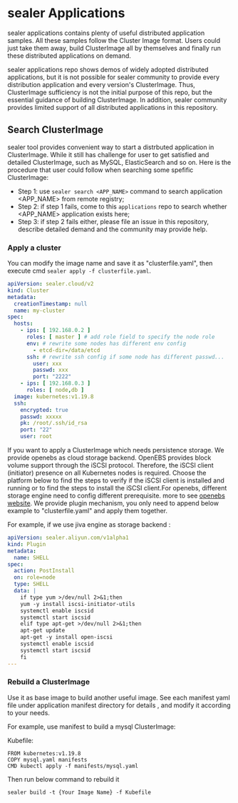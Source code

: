 # sealer Applications

sealer applications contains plenty of useful distributed application samples.
All these samples follow the Cluster Image format. Users could just take them
away, build ClusterImage all by themselves and finally run these distributed
applications on demand.

sealer applications repo shows demos of widely adopted distributed applications,
but it is not possible for sealer community to provide every distribution
application and every version's ClusterImage. Thus, ClusterImage sufficiency is
not the initial purpose of this repo, but the essential guidance of building
ClusterImage. In addition, sealer community provides limited support of all
distributed applications in this repository.

## Search ClusterImage

sealer tool provides convenient way to start a distrbuted application in
ClusterImage. While it still has challenge for user to get satisfied and detailed
ClusterImage, such as MySQL, ElasticSearch and so on. Here is the procedure that
user could follow when searching some spefific ClusterImage:

* Step 1: use `sealer search <APP_NAME>` command to search application <APP_NAME> from remote registry;
* Step 2: if step 1 fails, come to this `applications` repo to search whether <APP_NAME> application exists here;
* Step 3: if step 2 fails either, please file an issue in this repository, describe detailed demand and the community may provide help.

### Apply a cluster

You can modify the image name and save it as "clusterfile.yaml", then execute cmd `sealer apply -f clusterfile.yaml`.

```yaml
apiVersion: sealer.cloud/v2
kind: Cluster
metadata:
  creationTimestamp: null
  name: my-cluster
spec:
  hosts:
    - ips: [ 192.168.0.2 ]
      roles: [ master ] # add role field to specify the node role
      env: # rewrite some nodes has different env config
        - etcd-dir=/data/etcd
      ssh: # rewrite ssh config if some node has different passwd...
        user: xxx
        passwd: xxx
        port: "2222"
    - ips: [ 192.168.0.3 ]
      roles: [ node,db ]
  image: kubernetes:v1.19.8
  ssh:
    encrypted: true
    passwd: xxxxx
    pk: /root/.ssh/id_rsa
    port: "22"
    user: root
```

If you want to apply a ClusterImage which needs persistence storage. We provide openebs as cloud storage backend. OpenEBS provides block volume support through the iSCSI protocol. Therefore, the iSCSI client (initiator) presence on all Kubernetes nodes is required. Choose the platform below to find the steps to verify if the iSCSI client is installed and running or to find the steps to install the iSCSI client.For openebs, different storage engine need to config different prerequisite. more to see [openebs website](https://github.com/openebs/openebs). We provide plugin mechanism, you only need to append below example to "clusterfile.yaml" and apply them together.

For example, if we use jiva engine as storage backend :

```yaml
apiVersion: sealer.aliyun.com/v1alpha1
kind: Plugin
metadata:
  name: SHELL
spec:
  action: PostInstall
  on: role=node
  type: SHELL
  data: |
    if type yum >/dev/null 2>&1;then
    yum -y install iscsi-initiator-utils
    systemctl enable iscsid
    systemctl start iscsid
    elif type apt-get >/dev/null 2>&1;then
    apt-get update
    apt-get -y install open-iscsi
    systemctl enable iscsid
    systemctl start iscsid
    fi
---
```

### Rebuild a ClusterImage

Use it as base image to build another useful image. See each manifest yaml file under application manifest directory for
details , and modify it according to your needs.

For example, use manifest to build a mysql ClusterImage:

Kubefile:

```shell
FROM kubernetes:v1.19.8
COPY mysql.yaml manifests
CMD kubectl apply -f manifests/mysql.yaml
```

Then run below command to rebuild it

```shell
sealer build -t {Your Image Name} -f Kubefile
```